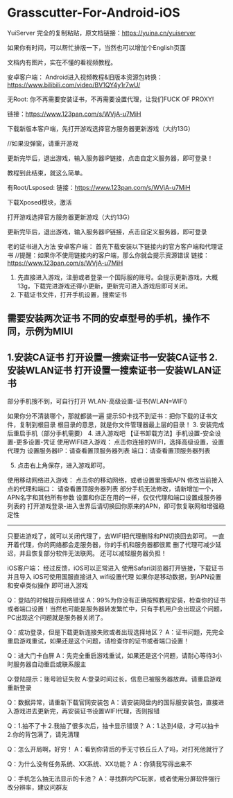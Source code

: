 # Grasscutter-For-Android-iOS
YuiServer
完全的复制粘贴，原文档链接：https://yuina.cn/yuiserver

如果你有时间，可以帮忙排版一下，当然也可以增加个English页面

文档内有图片，实在不懂的看视频教程。



安卓客户端：
Android进入视频教程&旧版本资源包转换：https://www.bilibili.com/video/BV1QY4y1r7wU/

无Root:
你不再需要安装证书，不再需要设置代理，让我们FUCK OF PROXY!

链接：https://www.123pan.com/s/WVjA-u7MiH

下载新版本客户端，先打开游戏选择官方服务器更新游戏（大约13G）

//如果没弹窗，请重开游戏

更新完毕后，退出游戏，输入服务器IP链接，点击自定义服务器，即可登录！


教程到此结束，就这么简单。

有Root/Lsposed:
链接：https://www.123pan.com/s/WVjA-u7MiH

下载Xposed模块，激活

打开游戏选择官方服务器更新游戏（大约13G）

更新完毕后，退出游戏，输入服务器IP链接，点击自定义服务器，即可登录


老的证书进入方法
安卓客户端：
首先下载安装以下链接内的官方客户端和代理证书
//提醒：如果你不使用链接内的客户端，那么你就会提示资源错误
链接：https://www.123pan.com/s/WVjA-u7MiH

1. 先直接进入游戏，注册或者登录一个国际服的账号。会提示更新游戏，大概13g，下载完进游戏还得小更新，更新完可进入游戏后即可关闭。
2. 下载证书文件，打开手机设置，搜索证书

需要安装两次证书 不同的安卓型号的手机，操作不同，示例为MIUI
-----------------------
1.安装CA证书 
打开设置一搜索证书一安装CA证书 
2.安装WLAN证书 
打开设置一搜索证书一安装WLAN证书
-----------------------
部分手机搜不到，可自行打开 WLAN-高级设置-证书(WLAN=WIFI)

如果你分不清装哪个，那就都装一遍
提示SD卡找不到证书：把你下载的证书文件，复制到根目录
根目录的意思，就是你文件管理器最上层的目录！
3. 安装完成后重启手机（部分手机需要）
4. 进入游戏吧
【证书卸载方法】手机设置-安全设置-更多设置-凭证
使用WIFI进入游戏：
点击你连接的WIFI，选择高级设置，设置代理为
设置服务器IP：请查看置顶服务器列表
端口：请查看置顶服务器列表

5. 点击右上角保存，进入游戏即可。

使用移动网络进入游戏：
点击你的移动网络，或者设置里搜索APN
修改当前接入点的代理和端口：
请查看置顶服务器列表
部分手机无法修改，请新增加一个，APN名字和其他所有参数 设置和你正在用的一样，仅仅代理和端口设置成服务器列表的
打开游戏登录-进入世界后请切换回你原来的APN，即可恢复联网和增强稳定性

---------
只要进游戏了，就可以关闭代理了，去WIFI把代理删除和PN切换回去即可。
一直开着代理，你的网络都会走服务器，你的手机和服务器都很累
删了代理可减少延迟，并且恢复部分软件无法联网。
还可以减轻服务器负担！


iOS客户端：
经过反馈，iOS可以正常进入
使用Safari浏览器打开链接，下载证书并且导入
iOS可使用国服直接进入
wifi设置代理
如果你是移动数据，到APN设置
和安卓类似操作
即可进入游戏


Q：登陆的时候提示网络错误
A：99%为你没有正确按照教程安装，检查你的证书或者端口设置！当然也可能是服务器转发繁忙中，只有手机用户会出现这个问题，PC出现这个问题就是服务器关闭了。

Q：成功登录，但是下载更新连接失败或者出现选择地区？
A：证书问题，先完全重启游戏重试，如果还是这个问题，请检查你的证书或者端口设置！

Q：进大门卡白屏
A：先完全重启游戏重试，如果还是这个问题，请耐心等待3小时服务器自动重启或联系服主

Q:登陆提示：账号验证失败
A:登录时间过长，信息已被服务器放弃。请重启游戏重新登录

Q：数据异常，请重新下载官网安装包
A：请安装网盘内的国际服安装包，直接进入游戏进去更新完，再安装证书设置WIFI代理，否则报错

Q：1.抽不了卡   2.我抽了很多次后，抽卡显示错误？
A：1.达到4级，才可以抽卡  2.你的背包满了，请先清理

Q：怎么开局啊，好穷！
A：看到你背后的手无寸铁丘丘人了吗，对打死他就行了

Q：为什么没有任务系统、XX系统、XX功能？
A：你猜我写得出来不

Q：手机怎么抽无法显示的卡池？
A：寻找群内PC玩家，或者使用分屏软件强行改分辨率，建议问群友

